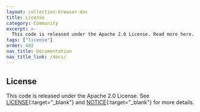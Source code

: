 ```yaml
---
layout: collection-browser-doc
title: License
category: Community
excerpt: >-
  This code is released under the Apache 2.0 License. Read more here.
tags: ["license"]
order: 402
nav_title: Documentation
nav_title_link: /docs/
---
```


## License

This code is released under the Apache 2.0 License. See [LICENSE](https://github.com/gruntwork-io/terratest/blob/master/LICENSE){:target="_blank"} and [NOTICE](https://github.com/gruntwork-io/terratest/blob/master/NOTICE){:target="_blank"} for more details.
